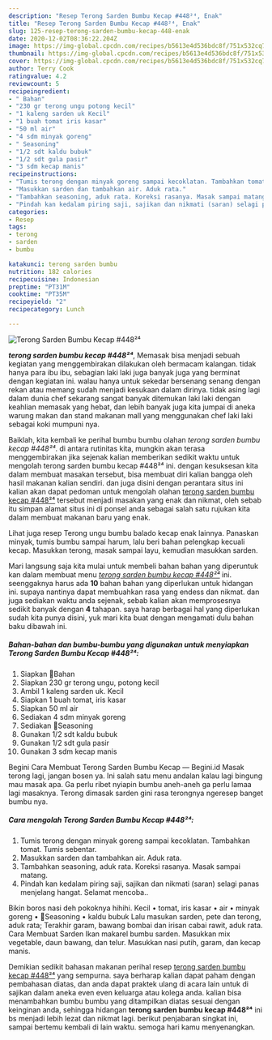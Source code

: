 ```yaml
---
description: "Resep Terong Sarden Bumbu Kecap #448²⁴, Enak"
title: "Resep Terong Sarden Bumbu Kecap #448²⁴, Enak"
slug: 125-resep-terong-sarden-bumbu-kecap-448-enak
date: 2020-12-02T08:36:22.204Z
image: https://img-global.cpcdn.com/recipes/b5613e4d536bdc8f/751x532cq70/terong-sarden-bumbu-kecap-448⁴-foto-resep-utama.jpg
thumbnail: https://img-global.cpcdn.com/recipes/b5613e4d536bdc8f/751x532cq70/terong-sarden-bumbu-kecap-448⁴-foto-resep-utama.jpg
cover: https://img-global.cpcdn.com/recipes/b5613e4d536bdc8f/751x532cq70/terong-sarden-bumbu-kecap-448⁴-foto-resep-utama.jpg
author: Terry Cook
ratingvalue: 4.2
reviewcount: 5
recipeingredient:
- " Bahan"
- "230 gr terong ungu potong kecil"
- "1 kaleng sarden uk Kecil"
- "1 buah tomat iris kasar"
- "50 ml air"
- "4 sdm minyak goreng"
- " Seasoning"
- "1/2 sdt kaldu bubuk"
- "1/2 sdt gula pasir"
- "3 sdm kecap manis"
recipeinstructions:
- "Tumis terong dengan minyak goreng sampai kecoklatan. Tambahkan tomat. Tumis sebentar."
- "Masukkan sarden dan tambahkan air. Aduk rata."
- "Tambahkan seasoning, aduk rata. Koreksi rasanya. Masak sampai matang."
- "Pindah kan kedalam piring saji, sajikan dan nikmati (saran) selagi panas menjelang hangat. Selamat mencoba.."
categories:
- Resep
tags:
- terong
- sarden
- bumbu

katakunci: terong sarden bumbu 
nutrition: 182 calories
recipecuisine: Indonesian
preptime: "PT31M"
cooktime: "PT35M"
recipeyield: "2"
recipecategory: Lunch

---
```



![Terong Sarden Bumbu Kecap #448²⁴](https://img-global.cpcdn.com/recipes/b5613e4d536bdc8f/751x532cq70/terong-sarden-bumbu-kecap-448⁴-foto-resep-utama.jpg)

<b><i>terong sarden bumbu kecap #448²⁴</i></b>, Memasak bisa menjadi sebuah kegiatan yang menggembirakan dilakukan oleh bermacam kalangan. tidak hanya para ibu ibu, sebagian laki laki juga banyak juga yang berminat dengan kegiatan ini. walau hanya untuk sekedar bersenang senang dengan rekan atau memang sudah menjadi kesukaan dalam dirinya. tidak asing lagi dalam dunia chef sekarang sangat banyak ditemukan laki laki dengan keahlian memasak yang hebat, dan lebih banyak juga kita jumpai di aneka warung makan dan stand makanan mall yang menggunakan chef laki laki sebagai koki mumpuni nya.

Baiklah, kita kembali ke perihal bumbu bumbu olahan <i>terong sarden bumbu kecap #448²⁴</i>. di antara rutinitas kita, mungkin akan terasa menggembirakan jika sejenak kalian memberikan sedikit waktu untuk mengolah terong sarden bumbu kecap #448²⁴ ini. dengan kesuksesan kita dalam membuat masakan tersebut, bisa membuat diri kalian bangga oleh hasil makanan kalian sendiri. dan juga disini dengan perantara situs ini kalian akan dapat pedoman untuk mengolah olahan <u>terong sarden bumbu kecap #448²⁴</u> tersebut menjadi masakan yang enak dan nikmat, oleh sebab itu simpan alamat situs ini di ponsel anda sebagai salah satu rujukan kita dalam membuat makanan baru yang enak.

Lihat juga resep Terong ungu bumbu balado kecap enak lainnya. Panaskan minyak, tumis bumbu sampai harum, lalu beri bahan pelengkap kecuali kecap. Masukkan terong, masak sampai layu, kemudian masukkan sarden.


Mari langsung saja kita mulai untuk membeli bahan bahan yang diperuntuk kan dalam membuat menu <u><i>terong sarden bumbu kecap #448²⁴</i></u> ini. seenggaknya harus ada <b>10</b> bahan bahan yang diperlukan untuk hidangan ini. supaya nantinya dapat membuahkan rasa yang endess dan nikmat. dan juga sediakan waktu anda sejenak, sebab kalian akan memprosesnya sedikit banyak dengan <b>4</b> tahapan. saya harap berbagai hal yang diperlukan sudah kita punya disini, yuk mari kita buat dengan mengamati dulu bahan baku dibawah ini.

<!--inarticleads1-->

##### Bahan-bahan dan bumbu-bumbu yang digunakan untuk menyiapkan Terong Sarden Bumbu Kecap #448²⁴:

1. Siapkan  🍒Bahan
1. Siapkan 230 gr terong ungu, potong kecil
1. Ambil 1 kaleng sarden uk. Kecil
1. Siapkan 1 buah tomat, iris kasar
1. Siapkan 50 ml air
1. Sediakan 4 sdm minyak goreng
1. Sediakan  🍒Seasoning
1. Gunakan 1/2 sdt kaldu bubuk
1. Gunakan 1/2 sdt gula pasir
1. Gunakan 3 sdm kecap manis


Begini Cara Membuat Terong Sarden Bumbu Kecap — Begini.id Masak terong lagi, jangan bosen ya. Ini salah satu menu andalan kalau lagi bingung mau masak apa. Ga perlu ribet nyiapin bumbu aneh-aneh ga perlu lamaa lagi masaknya. Terong dimasak sarden gini rasa terongnya ngeresep banget bumbu nya. 

<!--inarticleads2-->

##### Cara mengolah Terong Sarden Bumbu Kecap #448²⁴:

1. Tumis terong dengan minyak goreng sampai kecoklatan. Tambahkan tomat. Tumis sebentar.
1. Masukkan sarden dan tambahkan air. Aduk rata.
1. Tambahkan seasoning, aduk rata. Koreksi rasanya. Masak sampai matang.
1. Pindah kan kedalam piring saji, sajikan dan nikmati (saran) selagi panas menjelang hangat. Selamat mencoba..


Bikin boros nasi deh pokoknya hihihi. Kecil • tomat, iris kasar • air • minyak goreng • 🍒Seasoning • kaldu bubuk Lalu masukan sarden, pete dan terong, aduk rata; Terakhir garam, bawang bombai dan irisan cabai rawit, aduk rata. Cara Membuat Sarden Ikan makarel bumbu sarden. Masukkan mix vegetable, daun bawang, dan telur. Masukkan nasi putih, garam, dan kecap manis. 

Demikian sedikit bahasan makanan perihal resep <u>terong sarden bumbu kecap #448²⁴</u> yang sempurna. saya berharap kalian dapat paham dengan pembahasan diatas, dan anda dapat praktek ulang di acara lain untuk di sajikan dalam aneka even even keluarga atau kolega anda. kalian bisa menambahkan bumbu bumbu yang ditampilkan diatas sesuai dengan keinginan anda, sehingga hidangan <b>terong sarden bumbu kecap #448²⁴</b> ini bs menjadi lebih lezat dan nikmat lagi. berikut penjabaran singkat ini, sampai bertemu kembali di lain waktu. semoga hari kamu menyenangkan.
